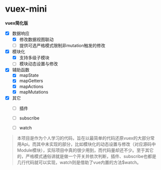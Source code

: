 # vuex-mini

**vuex简化版**

- [x] 数据响应
    - [x] 修改数据视图联动
    - [ ] 提供可选严格模式限制非mutation触发的修改
- [x] 模块化
    - [x] 支持多级子模块
    - [ ] 模块动态设置与修改
- [x] 辅助函数
    - [x] mapState
    - [x] mapGetters
    - [x] mapActions
    - [x] mapMutations
- [x] 其它
    - [ ] 插件
    - [ ] subscribe
    - [ ] watch


> 本项目是作为个人学习的代码，旨在以最简单的代码还原vuex的大部分常用Api。而其中未实现的部分，比如模块化的动态设置与修改（对应源码中Module模块），实际项目中真的很少用到，而代码量却还不少。至于其它的，严格模式通俗讲就是做一个开关并依次判断，插件、subscribe也都是几行代码就可以实现，watch则是借助了vue内置的方法$watch。